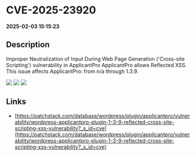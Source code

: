 # CVE-2025-23920

**2025-02-03 15:15:23**

## Description
Improper Neutralization of Input During Web Page Generation ('Cross-site Scripting') vulnerability in ApplicantPro ApplicantPro allows Reflected XSS. This issue affects ApplicantPro: from n/a through 1.3.9.

![](https://img.shields.io/static/v1?label=Score&message=7.1&color=red)
![](https://img.shields.io/static/v1?label=Severity&message=HIGH&color=red)
![](https://img.shields.io/static/v1?label=CWE&message=XSS&color=green)

## Links
- [https://patchstack.com/database/wordpress/plugin/applicantpro/vulnerability/wordpress-applicantpro-plugin-1-3-9-reflected-cross-site-scripting-xss-vulnerability?_s_id=cve](https://patchstack.com/database/wordpress/plugin/applicantpro/vulnerability/wordpress-applicantpro-plugin-1-3-9-reflected-cross-site-scripting-xss-vulnerability?_s_id=cve)
